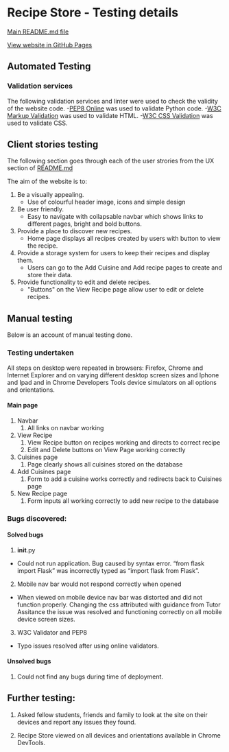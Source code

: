 # Recipe Store - Testing details

[Main README.md file](README.md)

[View website in GitHub Pages](https://dashboard.heroku.com/apps/ms3-recipe-store)

## Automated Testing

### Validation services
The following validation services and linter were used to check the validity of the website code.
-[PEP8 Online](https://pep8online.com/) was used to validate Python code.
-[W3C Markup Validation](https://validator.w3.org/) was used to validate HTML.
-[W3C CSS Validation](https://jigsaw.w3.org/css-validator/) was used to validate CSS.



## Client stories testing

The following section goes through each of the user strories from the UX section of [README.md](README.md)

The aim of the website is to:

1. Be a visually appealing.
    - Use of colourful header image, icons and simple design
2. Be user friendly.
    - Easy to navigate with collapsable navbar which shows links to different pages, bright and bold buttons.
3. Provide a place to discover new recipes.
    - Home page displays all recipes created by users with button to view the recipe.
4. Provide a storage system for users to keep their recipes and display them.
    - Users can go to the Add Cuisine and Add recipe pages to create and store their data.
5. Provide functionality to edit and delete recipes.
    - "Buttons" on the View Recipe page allow user to edit or delete recipes.

## Manual testing
Below is an account of manual testing done.

### Testing undertaken
All steps on desktop were repeated in browsers: Firefox, Chrome and Internet Explorer and on varying different desktop screen sizes and Iphone and Ipad and in Chrome Developers Tools device simulators on all options and orientations.

#### Main page
1. Navbar
    1. All links on navbar working
2. View Recipe
    1. View Recipe button on recipes working and directs to correct recipe
    2. Edit and Delete buttons on View Page working correctly
3. Cuisines page
    1. Page clearly shows all cuisines stored on the database
4. Add Cuisines page
    1. Form to add a cuisine works correctly and redirects back to Cuisines page
5. New Recipe page
    1. Form inputs all working correctly to add new recipe to the database


### Bugs discovered:
#### Solved bugs

1. __init__.py
- Could not run application. Bug caused by syntax error. “from flask import Flask” was incorrectly typed as “import flask from Flask”.

2. Mobile nav bar would not respond correctly when opened
- When viewed on mobile device nav bar was distorted and did not function properly. Changing the css attributed with guidance from Tutor Assitance the issue was resolved and functioning correctly on all mobile device screen sizes.

3. W3C Validator and PEP8
- Typo issues resolved after using online validators.

#### Unsolved bugs

1. Could not find any bugs during time of deployment.

## Further testing:
1. Asked fellow students, friends and family to look at the site on their devices and report any issues they found.

2. Recipe Store viewed on all devices and orientations available in Chrome DevTools.